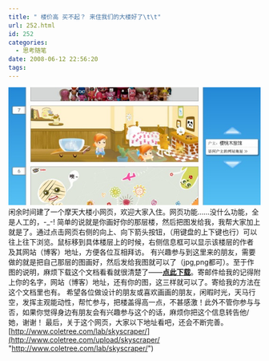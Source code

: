 ```yaml
---
title: " 楼价高 买不起？ 来住我们的大楼好了\t\t"
url: 252.html
id: 252
categories:
  - 思考随笔
date: 2008-06-12 22:56:20
tags:
---
```


![sky scraper](../../images//2008/06/sky-scraper-thumb.jpg) 闲余时间建了一个摩天大楼小网页，欢迎大家入住。网页功能……没什么功能，全是人工的，-_-! 简单的说就是你画好你的那层楼，然后把图发给我，我帮大家加上就是了。通过点击网页右侧的向上、向下箭头按钮，（用键盘的上下键也行）可以往上往下浏览。鼠标移到具体楼层上的时候，右侧信息框可以显示该楼层的作者 及其网站（博客）地址，方便各位互相拜访。 有兴趣参与到这里来的朋友，需要做的就是把自己那层的图画好，然后发给我图就可以了（jpg,png都可）。至于作图的说明，麻烦下载这个文档看看就很清楚了——**[点此下载](http://www.coletree.com/upload/skyscraper/skyscraper.rar)**。寄邮件给我的记得附上你的名字，网站（博客）地址，还有你的图，这三样就可以了。寄给我的方法在这个文档里也有。 希望各位做设计的朋友或喜欢画画的朋友，闲暇时光，天马行空，发挥主观能动性，帮忙参与，把楼盖得高一点，不甚感激！此外不管你参与与否，如果你觉得身边有朋友会有兴趣参与这个的话，麻烦你把这个信息转告他/她，谢谢！ 最后，关于这个网页，大家以下地址看吧，还会不断完善。 [http://www.coletree.com/lab/skyscraper/](http://www.coletree.com/upload/skyscraper/ "http://www.coletree.com/lab/skyscraper/")